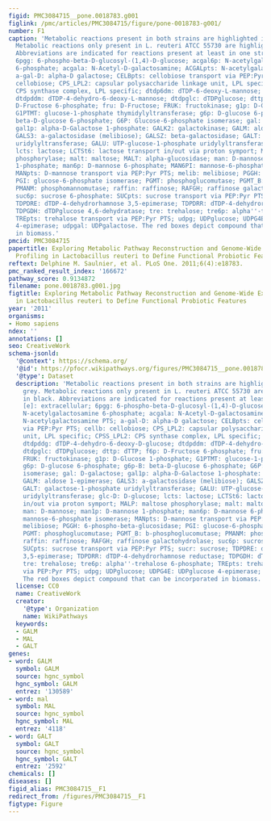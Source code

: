 ```yaml
---
figid: PMC3084715__pone.0018783.g001
figlink: /pmc/articles/PMC3084715/figure/pone-0018783-g001/
number: F1
caption: 'Metabolic reactions present in both strains are highlighted in dark grey.
  Metabolic reactions only present in L. reuteri ATCC 55730 are highlighted in black.
  Abbreviations are indicated for reactions present at least in one strain. [e]: extracellular;
  6pgg: 6-phospho-beta-D-glucosyl-(1,4)-D-glucose; acgal6p: N-acetylgalactosamine
  6-phosphate; acgala: N-Acetyl-D-galactosamine; ACGALpts: N-acetylgalactosamine PTS;
  a-gal-D: alpha-D galactose; CELBpts: cellobiose transport via PEP:Pyr PTS; cellb:
  cellobiose; CPS_LPL2: capsular polysaccharide linkage unit, LPL specific; CPSS_LPL2:
  CPS synthase complex, LPL specific; dtdp6dm: dTDP-6-deoxy-L-mannose; dtdpddg: dTDP-4-dehydro-6-deoxy-D-glucose;
  dtdpddm: dTDP-4-dehydro-6-deoxy-L-mannose; dtdpglc: dTDPglucose; dttp: dTTP; f6p:
  D-Fructose 6-phosphate; fru: D-Fructose; FRUK: fructokinase; g1p: D-Glucose 1-phosphate;
  G1PTMT: glucose-1-phosphate thymidylyltransferase; g6p: D-glucose 6-phosphate; g6p-B:
  beta-D-glucose 6-phosphate; G6P: Glucose-6-phosphate isomerase; gal: D-galactose;
  gal1p: alpha-D-Galactose 1-phosphate: GALK2: galactokinase; GALM: aldose 1-epimerase;
  GALS3: a-galactosidase (melibiose); GALSZ: beta-galactosidase; GALT: galactose-1-phosphate
  uridylyltransferase; GALU: UTP-glucose-1-phosphate uridylyltransferase; glc-D: D-glucose;
  lcts: lactose; LCTSt6: lactose transport in/out via proton symport; MALP: maltose
  phosphorylase; malt: maltose; MALT: alpha-glucosidase; man: D-mannose; man1p: D-mannose
  1-phosphate; man6p: D-mannose 6-phosphate; MAN6PI: mannose-6-phosphate isomerase;
  MANpts: D-mannose transport via PEP:Pyr PTS; melib: melibiose; PGGH: 6-phospho-beta-glucosidase;
  PGI: glucose-6-phosphate isomerase; PGMT: phosphoglucomutase; PGMT_B: b-phosphoglucomutase;
  PMANM: phosphomannomutase; raffin: raffinose; RAFGH; raffinose galactohydrolase;
  suc6p: sucrose 6-phosphate: SUCpts: sucrose transport via PEP:Pyr PTS; sucr: sucrose;
  TDPDRE: dTDP-4-dehydrorhamnose 3,5-epimerase; TDPDRR: dTDP-4-dehydrorhamnose reductase;
  TDPGDH: dTDPglucose 4,6-dehydratase; tre: trehalose; tre6p: alpha''-trehalose 6-phosphate;
  TREpts: trehalose transport via PEP:Pyr PTS; udpg; UDPglucose; UDPG4E: UDPglucose
  4-epimerase; udpgal: UDPgalactose. The red boxes depict compound that can be incorporated
  in biomass.'
pmcid: PMC3084715
papertitle: Exploring Metabolic Pathway Reconstruction and Genome-Wide Expression
  Profiling in Lactobacillus reuteri to Define Functional Probiotic Features.
reftext: Delphine M. Saulnier, et al. PLoS One. 2011;6(4):e18783.
pmc_ranked_result_index: '166672'
pathway_score: 0.9134872
filename: pone.0018783.g001.jpg
figtitle: Exploring Metabolic Pathway Reconstruction and Genome-Wide Expression Profiling
  in Lactobacillus reuteri to Define Functional Probiotic Features
year: '2011'
organisms:
- Homo sapiens
ndex: ''
annotations: []
seo: CreativeWork
schema-jsonld:
  '@context': https://schema.org/
  '@id': https://pfocr.wikipathways.org/figures/PMC3084715__pone.0018783.g001.html
  '@type': Dataset
  description: 'Metabolic reactions present in both strains are highlighted in dark
    grey. Metabolic reactions only present in L. reuteri ATCC 55730 are highlighted
    in black. Abbreviations are indicated for reactions present at least in one strain.
    [e]: extracellular; 6pgg: 6-phospho-beta-D-glucosyl-(1,4)-D-glucose; acgal6p:
    N-acetylgalactosamine 6-phosphate; acgala: N-Acetyl-D-galactosamine; ACGALpts:
    N-acetylgalactosamine PTS; a-gal-D: alpha-D galactose; CELBpts: cellobiose transport
    via PEP:Pyr PTS; cellb: cellobiose; CPS_LPL2: capsular polysaccharide linkage
    unit, LPL specific; CPSS_LPL2: CPS synthase complex, LPL specific; dtdp6dm: dTDP-6-deoxy-L-mannose;
    dtdpddg: dTDP-4-dehydro-6-deoxy-D-glucose; dtdpddm: dTDP-4-dehydro-6-deoxy-L-mannose;
    dtdpglc: dTDPglucose; dttp: dTTP; f6p: D-Fructose 6-phosphate; fru: D-Fructose;
    FRUK: fructokinase; g1p: D-Glucose 1-phosphate; G1PTMT: glucose-1-phosphate thymidylyltransferase;
    g6p: D-glucose 6-phosphate; g6p-B: beta-D-glucose 6-phosphate; G6P: Glucose-6-phosphate
    isomerase; gal: D-galactose; gal1p: alpha-D-Galactose 1-phosphate: GALK2: galactokinase;
    GALM: aldose 1-epimerase; GALS3: a-galactosidase (melibiose); GALSZ: beta-galactosidase;
    GALT: galactose-1-phosphate uridylyltransferase; GALU: UTP-glucose-1-phosphate
    uridylyltransferase; glc-D: D-glucose; lcts: lactose; LCTSt6: lactose transport
    in/out via proton symport; MALP: maltose phosphorylase; malt: maltose; MALT: alpha-glucosidase;
    man: D-mannose; man1p: D-mannose 1-phosphate; man6p: D-mannose 6-phosphate; MAN6PI:
    mannose-6-phosphate isomerase; MANpts: D-mannose transport via PEP:Pyr PTS; melib:
    melibiose; PGGH: 6-phospho-beta-glucosidase; PGI: glucose-6-phosphate isomerase;
    PGMT: phosphoglucomutase; PGMT_B: b-phosphoglucomutase; PMANM: phosphomannomutase;
    raffin: raffinose; RAFGH; raffinose galactohydrolase; suc6p: sucrose 6-phosphate:
    SUCpts: sucrose transport via PEP:Pyr PTS; sucr: sucrose; TDPDRE: dTDP-4-dehydrorhamnose
    3,5-epimerase; TDPDRR: dTDP-4-dehydrorhamnose reductase; TDPGDH: dTDPglucose 4,6-dehydratase;
    tre: trehalose; tre6p: alpha''-trehalose 6-phosphate; TREpts: trehalose transport
    via PEP:Pyr PTS; udpg; UDPglucose; UDPG4E: UDPglucose 4-epimerase; udpgal: UDPgalactose.
    The red boxes depict compound that can be incorporated in biomass.'
  license: CC0
  name: CreativeWork
  creator:
    '@type': Organization
    name: WikiPathways
  keywords:
  - GALM
  - MAL
  - GALT
genes:
- word: GALM
  symbol: GALM
  source: hgnc_symbol
  hgnc_symbol: GALM
  entrez: '130589'
- word: mal
  symbol: MAL
  source: hgnc_symbol
  hgnc_symbol: MAL
  entrez: '4118'
- word: GALT
  symbol: GALT
  source: hgnc_symbol
  hgnc_symbol: GALT
  entrez: '2592'
chemicals: []
diseases: []
figid_alias: PMC3084715__F1
redirect_from: /figures/PMC3084715__F1
figtype: Figure
---
```

